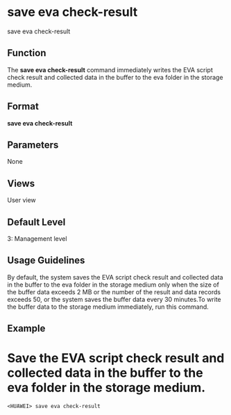 save eva check-result
=====================

save eva check-result

Function
--------



The **save eva check-result** command immediately writes the EVA script check result and collected data in the buffer to the eva folder in the storage medium.




Format
------

**save eva check-result**


Parameters
----------

None

Views
-----

User view


Default Level
-------------

3: Management level


Usage Guidelines
----------------

By default, the system saves the EVA script check result and collected data in the buffer to the eva folder in the storage medium only when the size of the buffer data exceeds 2 MB or the number of the result and data records exceeds 50, or the system saves the buffer data every 30 minutes.To write the buffer data to the storage medium immediately, run this command.


Example
-------

# Save the EVA script check result and collected data in the buffer to the eva folder in the storage medium.
```
<HUAWEI> save eva check-result

```